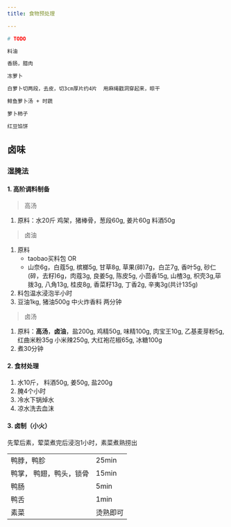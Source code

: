 ```yaml
---
title: 食物预处理

---
```


``` bash
# TODO

料油

香肠，腊肉

冻萝卜

白萝卜切两段，去皮，切3cm厚片约4片  用麻绳戳洞穿起来，晾干

鲱鱼萝卜汤 + 时蔬

萝卜柿子

红豆馅饼
```


## 卤味


### 湿腌法

#### 1. 高阶调料制备

> 高汤
1. 原料：水20斤 鸡架，猪棒骨，葱段60g, 姜片60g  料酒50g

> 卤油
1. 原料
    - taobao买料包 OR
    - 山奈6g，白蔻5g, 槟榔5g, 甘草8g, 草果(碎)7g，白芷7g, 香叶5g, 砂仁(碎，去籽)6g，肉蔻3g, 良姜5g, 陈皮5g, 小茴香15g, 山楂3g, 枳壳3g,荜拨3g, 八角13g, 桂皮8g, 香菜籽13g, 丁香2g, 辛夷3g(共计135g)
2. 料包温水浸泡半小时
3. 豆油1kg, 猪油500g 中火炸香料 两分钟

> 卤汤
1. 原料：**高汤**，**卤油**，盐200g, 鸡精50g, 味精100g, 肉宝王10g, 乙基麦芽粉5g, 红曲米粉35g 小米辣250g, 大红袍花椒65g, 冰糖100g
2. 煮30分钟


#### 2. 食材处理

1. 水10斤， 料酒50g, 姜50g, 盐200g 
2. 腌4个小时 
3. 冷水下锅焯水 
4. 凉水洗去血沫

#### 3. 卤制（小火）

先荤后素，荤菜煮完后浸泡1小时，素菜煮熟捞出

|  |  |
| --- | --- |
| 鸭脖，鸭胗 | 25min |
| 鸭掌， 鸭翅，鸭头，锁骨 | 15min |
| 鸭肠 | 5min |
| 鸭舌 | 1min |
| 素菜 | 烫熟即可 |